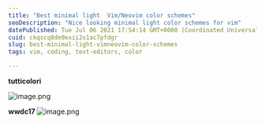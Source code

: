 ```yaml
---
title: "Best minimal light  Vim/Neovim color schemes"
seoDescription: "Nice looking minimal light color schemes for vim"
datePublished: Tue Jul 06 2021 17:54:14 GMT+0000 (Coordinated Universal Time)
cuid: ckqscq8de0exii2s1ac7pfdgr
slug: best-minimal-light-vimneovim-color-schemes
tags: vim, coding, text-editors, color

---
```



**tutticolori**

![image.png](https://cdn.hashnode.com/res/hashnode/image/upload/v1625593881742/HzYZYkSKT.png)


**wwdc17**
![image.png](https://cdn.hashnode.com/res/hashnode/image/upload/v1625593820822/8cuUxcePD.png)
